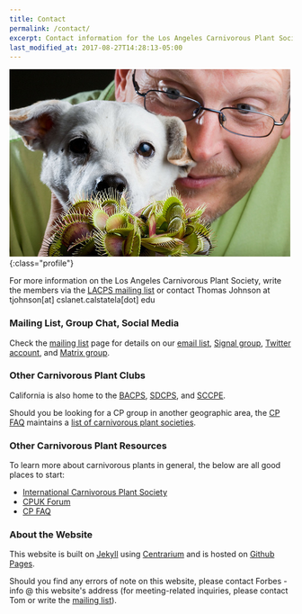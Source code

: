 ```yaml
---
title: Contact
permalink: /contact/
excerpt: Contact information for the Los Angeles Carnivorous Plant Society.
last_modified_at: 2017-08-27T14:28:13-05:00
---
```


![DJ poses with a Venus Flytrap, a type of carnivorous plant, at an LACPS meeting in Alhambra, California](/sites/default/files/photos/12_1735684423f53d73014f.jpg){:class="profile"}

For more information on the Los Angeles Carnivorous Plant Society, write the members via the [LACPS mailing list](/mailing-list/) or contact Thomas Johnson at tjohnson[at] cslanet.calstatela[dot] edu

### Mailing List, Group Chat, Social Media

Check the [mailing list](/mailing-list/) page for details on our [email list](https://groups.io/g/lacps/), [Signal group](https://signal.group/#CjQKIM7iSG2QLwULsO2hI7EKNUw6p2eYVuahPNrTwFWaB3zHEhAGcBOfY6JeEJu6KalL94Vh), [Twitter account](https://twitter.com/lacarnivores), and [Matrix group](https://matrix.to/#/!DXmAThJLnBqekJPuum:matrix.org?via=matrix.org).

### Other Carnivorous Plant Clubs

California is also home to the [BACPS](https://www.bacps.org/), [SDCPS](https://www.sandiegocarnivorousplantsociety.com/), and [SCCPE](https://sccpe.org/). 

Should you be looking for a CP group in another geographic area, the [CP FAQ](http://www.sarracenia.com/faq.html) maintains a [list of carnivorous plant societies](http://sarracenia.com/faq/faq6100.html).

### Other Carnivorous Plant Resources

To learn more about carnivorous plants in general, the below are all good places to start:

* [International Carnivorous Plant Society](https://carnivorousplants.org/)
* [CPUK Forum](https://www.cpukforum.com/)
* [CP FAQ](http://www.sarracenia.com/faq.html)

### About the Website

This website is built on [Jekyll](https://jekyllrb.com/) using [Centrarium](http://bencentra.com/centrarium/) and is hosted on [Github Pages](https://github.com/lacps/lacps.github.io).

Should you find any errors of note on this website, please contact Forbes -
info @ this website's address (for meeting-related inquiries, please contact Tom or write the [mailing list](/mailing-list/)).
